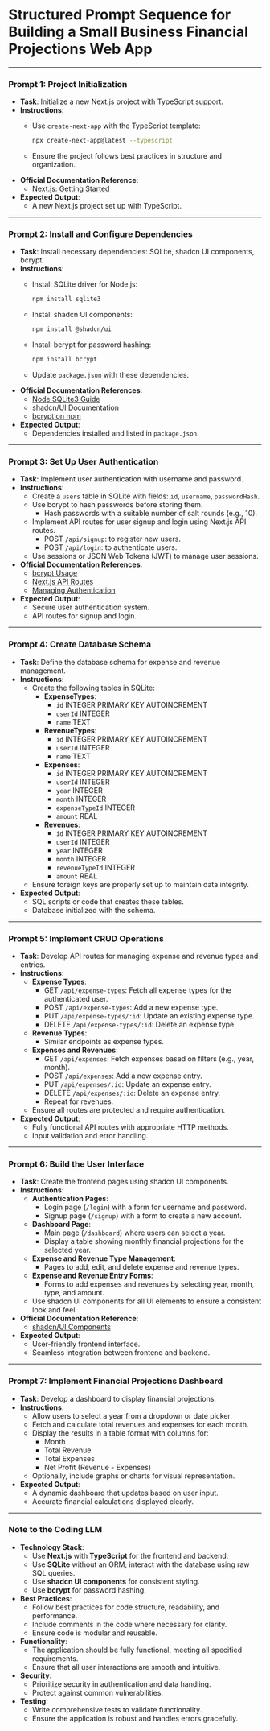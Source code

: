 # **Structured Prompt Sequence for Building a Small Business Financial Projections Web App**

---

### **Prompt 1: Project Initialization**

- **Task**: Initialize a new Next.js project with TypeScript support.
- **Instructions**:
  - Use `create-next-app` with the TypeScript template:

    ```bash
    npx create-next-app@latest --typescript
    ```
  - Ensure the project follows best practices in structure and organization.
- **Official Documentation Reference**:
  - [Next.js: Getting Started](https://nextjs.org/docs/getting-started)
- **Expected Output**:
  - A new Next.js project set up with TypeScript.

---

### **Prompt 2: Install and Configure Dependencies**

- **Task**: Install necessary dependencies: SQLite, shadcn UI components, bcrypt.
- **Instructions**:
  - Install SQLite driver for Node.js:

    ```bash
    npm install sqlite3
    ```
  - Install shadcn UI components:

    ```bash
    npm install @shadcn/ui
    ```
  - Install bcrypt for password hashing:

    ```bash
    npm install bcrypt
    ```
  - Update `package.json` with these dependencies.
- **Official Documentation References**:
  - [Node SQLite3 Guide](https://github.com/TryGhost/node-sqlite3/wiki)
  - [shadcn/UI Documentation](https://ui.shadcn.com/docs)
  - [bcrypt on npm](https://www.npmjs.com/package/bcrypt)
- **Expected Output**:
  - Dependencies installed and listed in `package.json`.

---

### **Prompt 3: Set Up User Authentication**

- **Task**: Implement user authentication with username and password.
- **Instructions**:
  - Create a `users` table in SQLite with fields: `id`, `username`, `passwordHash`.
  - Use bcrypt to hash passwords before storing them.
    - Hash passwords with a suitable number of salt rounds (e.g., 10).
  - Implement API routes for user signup and login using Next.js API routes.
    - POST `/api/signup`: to register new users.
    - POST `/api/login`: to authenticate users.
  - Use sessions or JSON Web Tokens (JWT) to manage user sessions.
- **Official Documentation References**:
  - [bcrypt Usage](https://www.npmjs.com/package/bcrypt#a-note-on-rounds)
  - [Next.js API Routes](https://nextjs.org/docs/api-routes/introduction)
  - [Managing Authentication](https://nextjs.org/docs/authentication)
- **Expected Output**:
  - Secure user authentication system.
  - API routes for signup and login.

---

### **Prompt 4: Create Database Schema**

- **Task**: Define the database schema for expense and revenue management.
- **Instructions**:
  - Create the following tables in SQLite:
    - **ExpenseTypes**:
      - `id` INTEGER PRIMARY KEY AUTOINCREMENT
      - `userId` INTEGER
      - `name` TEXT
    - **RevenueTypes**:
      - `id` INTEGER PRIMARY KEY AUTOINCREMENT
      - `userId` INTEGER
      - `name` TEXT
    - **Expenses**:
      - `id` INTEGER PRIMARY KEY AUTOINCREMENT
      - `userId` INTEGER
      - `year` INTEGER
      - `month` INTEGER
      - `expenseTypeId` INTEGER
      - `amount` REAL
    - **Revenues**:
      - `id` INTEGER PRIMARY KEY AUTOINCREMENT
      - `userId` INTEGER
      - `year` INTEGER
      - `month` INTEGER
      - `revenueTypeId` INTEGER
      - `amount` REAL
  - Ensure foreign keys are properly set up to maintain data integrity.
- **Expected Output**:
  - SQL scripts or code that creates these tables.
  - Database initialized with the schema.

---

### **Prompt 5: Implement CRUD Operations**

- **Task**: Develop API routes for managing expense and revenue types and entries.
- **Instructions**:
  - **Expense Types**:
    - GET `/api/expense-types`: Fetch all expense types for the authenticated user.
    - POST `/api/expense-types`: Add a new expense type.
    - PUT `/api/expense-types/:id`: Update an existing expense type.
    - DELETE `/api/expense-types/:id`: Delete an expense type.
  - **Revenue Types**:
    - Similar endpoints as expense types.
  - **Expenses and Revenues**:
    - GET `/api/expenses`: Fetch expenses based on filters (e.g., year, month).
    - POST `/api/expenses`: Add a new expense entry.
    - PUT `/api/expenses/:id`: Update an expense entry.
    - DELETE `/api/expenses/:id`: Delete an expense entry.
    - Repeat for revenues.
  - Ensure all routes are protected and require authentication.
- **Expected Output**:
  - Fully functional API routes with appropriate HTTP methods.
  - Input validation and error handling.

---

### **Prompt 6: Build the User Interface**

- **Task**: Create the frontend pages using shadcn UI components.
- **Instructions**:
  - **Authentication Pages**:
    - Login page (`/login`) with a form for username and password.
    - Signup page (`/signup`) with a form to create a new account.
  - **Dashboard Page**:
    - Main page (`/dashboard`) where users can select a year.
    - Display a table showing monthly financial projections for the selected year.
  - **Expense and Revenue Type Management**:
    - Pages to add, edit, and delete expense and revenue types.
  - **Expense and Revenue Entry Forms**:
    - Forms to add expenses and revenues by selecting year, month, type, and amount.
  - Use shadcn UI components for all UI elements to ensure a consistent look and feel.
- **Official Documentation Reference**:
  - [shadcn/UI Components](https://ui.shadcn.com/docs/components)
- **Expected Output**:
  - User-friendly frontend interface.
  - Seamless integration between frontend and backend.

---

### **Prompt 7: Implement Financial Projections Dashboard**

- **Task**: Develop a dashboard to display financial projections.
- **Instructions**:
  - Allow users to select a year from a dropdown or date picker.
  - Fetch and calculate total revenues and expenses for each month.
  - Display the results in a table format with columns for:
    - Month
    - Total Revenue
    - Total Expenses
    - Net Profit (Revenue - Expenses)
  - Optionally, include graphs or charts for visual representation.
- **Expected Output**:
  - A dynamic dashboard that updates based on user input.
  - Accurate financial calculations displayed clearly.

---

### **Note to the Coding LLM**

- **Technology Stack**:
  - Use **Next.js** with **TypeScript** for the frontend and backend.
  - Use **SQLite** without an ORM; interact with the database using raw SQL queries.
  - Use **shadcn UI components** for consistent styling.
  - Use **bcrypt** for password hashing.
- **Best Practices**:
  - Follow best practices for code structure, readability, and performance.
  - Include comments in the code where necessary for clarity.
  - Ensure code is modular and reusable.
- **Functionality**:
  - The application should be fully functional, meeting all specified requirements.
  - Ensure that all user interactions are smooth and intuitive.
- **Security**:
  - Prioritize security in authentication and data handling.
  - Protect against common vulnerabilities.
- **Testing**:
  - Write comprehensive tests to validate functionality.
  - Ensure the application is robust and handles errors gracefully.






